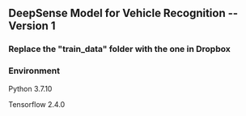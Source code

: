 ## DeepSense Model for Vehicle Recognition -- Version 1
### Replace the "train_data" folder with the one in Dropbox

### Environment
Python 3.7.10

Tensorflow 2.4.0
